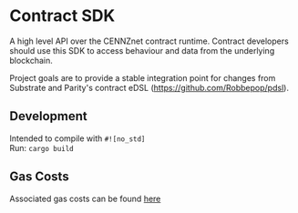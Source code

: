 # Contract SDK
A high level API over the CENNZnet contract runtime.
Contract developers should use this SDK to access behaviour and data from the underlying blockchain.

Project goals are to provide a stable integration point for changes from Substrate
and Parity's contract eDSL (https://github.com/Robbepop/pdsl).

## Development
Intended to compile with `#![no_std]`  
Run: `cargo build`  

## Gas Costs
Associated gas costs can be found [here](https://github.com/paritytech/substrate/blob/master/srml/contract/COMPLEXITY.md)  
